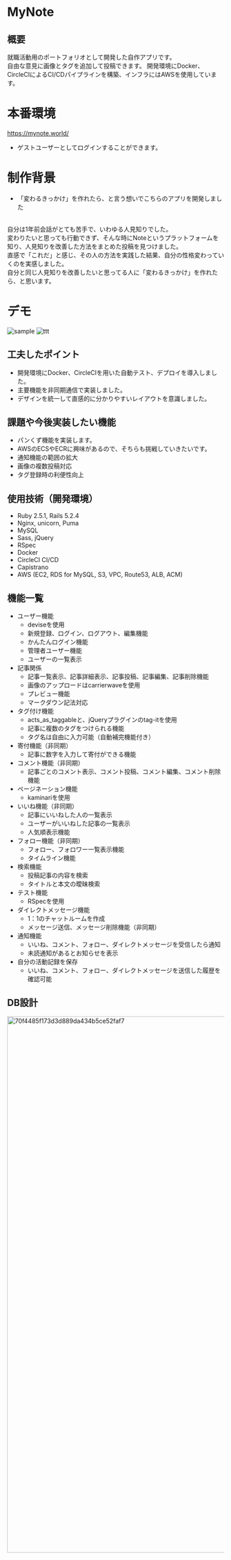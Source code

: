 # MyNote

## 概要
就職活動用のポートフォリオとして開発した自作アプリです。<br />
自由な意見に画像とタグを追加して投稿できます。
開発環境にDocker、CircleCIによるCI/CDパイプラインを構築、インフラにはAWSを使用しています。

# 本番環境
https://mynote.world/
* ゲストユーザーとしてログインすることができます。

# 制作背景
* 「変わるきっかけ」を作れたら、と言う想いでこちらのアプリを開発しました
<br />
自分は1年前会話がとても苦手で、いわゆる人見知りでした。<br />
変わりたいと思っても行動できず、そんな時にNoteというプラットフォームを知り、人見知りを改善した方法をまとめた投稿を見つけました。<br />
直感で「これだ」と感じ、その人の方法を実践した結果、自分の性格変わっていくのを実感しました。<br />
自分と同じ人見知りを改善したいと思ってる人に「変わるきっかけ」を作れたら、と思います。

# デモ
![sample](https://user-images.githubusercontent.com/61116343/86710699-35c45080-c056-11ea-9b3d-47b2d922ed63.gif)
![ttt](https://user-images.githubusercontent.com/61116343/86717276-fbaa7d00-c05c-11ea-85f5-b7b1b1a2f585.gif)


## 工夫したポイント
* 開発環境にDocker、CircleCIを用いた自動テスト、デプロイを導入しました。
* 主要機能を非同期通信で実装しました。
* デザインを統一して直感的に分かりやすいレイアウトを意識しました。

## 課題や今後実装したい機能
* パンくず機能を実装します。
* AWSのECSやECRに興味があるので、そちらも挑戦していきたいです。
* 通知機能の範囲の拡大
* 画像の複数投稿対応
* タグ登録時の利便性向上

## 使用技術（開発環境）
* Ruby 2.5.1, Rails 5.2.4
* Nginx, unicorn, Puma
* MySQL
* Sass, jQuery
* RSpec
* Docker
* CircleCI CI/CD
* Capistrano
* AWS (EC2, RDS for MySQL, S3, VPC, Route53, ALB, ACM)

## 機能一覧
- ユーザー機能
  - deviseを使用
  - 新規登録、ログイン、ログアウト、編集機能
  - かんたんログイン機能
  - 管理者ユーザー機能
  - ユーザーの一覧表示
- 記事関係
  - 記事一覧表示、記事詳細表示、記事投稿、記事編集、記事削除機能
  - 画像のアップロードはcarrierwaveを使用
  - プレビュー機能
  - マークダウン記法対応
- タグ付け機能
  - acts_as_taggableと、jQueryプラグインのtag-itを使用
  - 記事に複数のタグをつけられる機能
  - タグ名は自由に入力可能（自動補完機能付き）
- 寄付機能（非同期）
  - 記事に数字を入力して寄付ができる機能
- コメント機能（非同期）
  - 記事ごとのコメント表示、コメント投稿、コメント編集、コメント削除機能
- ページネーション機能
  - kaminariを使用
- いいね機能（非同期）
  - 記事にいいねした人の一覧表示
  - ユーザーがいいねした記事の一覧表示
  - 人気順表示機能
- フォロー機能（非同期）
  - フォロー、フォロワー一覧表示機能
  - タイムライン機能
- 検索機能
  - 投稿記事の内容を検索
  - タイトルと本文の曖昧検索
- テスト機能
  - RSpecを使用
- ダイレクトメッセージ機能
  - 1：1のチャットルームを作成
  - メッセージ送信、メッセージ削除機能（非同期）
- 通知機能
  - いいね、コメント、フォロー、ダイレクトメッセージを受信したら通知
  - 未読通知があるとお知らせを表示
- 自分の活動記録を保存
  - いいね、コメント、フォロー、ダイレクトメッセージを送信した履歴を確認可能


## DB設計
<img width="1241" alt="70f4485f173d3d889da434b5ce52faf7" src="https://user-images.githubusercontent.com/61116343/85198895-cc8ad080-b326-11ea-9f81-68be47d1f8a9.png">
